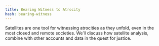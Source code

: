 ```yaml
---
title: Bearing Witness to Atrocity
hash: bearing-witness
---
```

Satellites are one tool for witnessing atrocities as they unfold, even in the most closed and remote societies. We’ll discuss how satellite analysis, combine with other accounts and data in the quest for justice.
